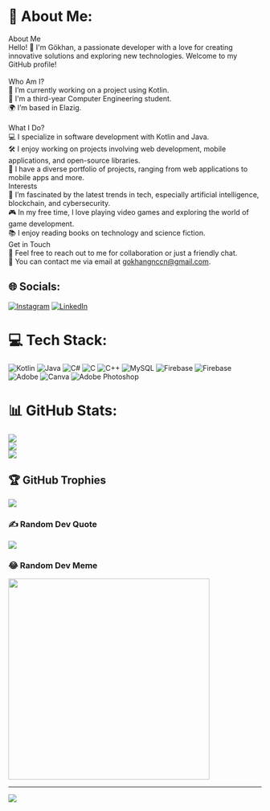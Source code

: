 # 💫 About Me:
About Me<br>Hello! 👋 I'm Gökhan, a passionate developer with a love for creating innovative solutions and exploring new technologies. Welcome to my GitHub profile!<br><br>Who Am I?<br>🌱 I’m currently working on a project using Kotlin.<br>💼 I'm a third-year Computer Engineering student.<br>🌍 I’m based in Elazig.<br><br>What I Do?<br>💻 I specialize in software development with Kotlin and Java.<br>🛠 I enjoy working on projects involving web development, mobile applications, and open-source libraries.<br>📂 I have a diverse portfolio of projects, ranging from web applications to mobile apps and more.<br>Interests<br>🚀 I’m fascinated by the latest trends in tech, especially artificial intelligence, blockchain, and cybersecurity.<br>🎮 In my free time, I love playing video games and exploring the world of game development.<br>📚 I enjoy reading books on technology and science fiction.<br>Get in Touch<br>💬 Feel free to reach out to me for collaboration or just a friendly chat.<br>📧 You can contact me via email at gokhangnccn@gmail.com.<br>


## 🌐 Socials:
[![Instagram](https://img.shields.io/badge/Instagram-%23E4405F.svg?logo=Instagram&logoColor=white)](https://instagram.com/gokhangnccn) [![LinkedIn](https://img.shields.io/badge/LinkedIn-%230077B5.svg?logo=linkedin&logoColor=white)](https://linkedin.com/in/gokhangnccn) 

# 💻 Tech Stack:
![Kotlin](https://img.shields.io/badge/kotlin-%237F52FF.svg?style=for-the-badge&logo=kotlin&logoColor=white) ![Java](https://img.shields.io/badge/java-%23ED8B00.svg?style=for-the-badge&logo=openjdk&logoColor=white) ![C#](https://img.shields.io/badge/c%23-%23239120.svg?style=for-the-badge&logo=csharp&logoColor=white) ![C](https://img.shields.io/badge/c-%2300599C.svg?style=for-the-badge&logo=c&logoColor=white)  ![C++](https://img.shields.io/badge/c++-%2300599C.svg?style=for-the-badge&logo=c%2B%2B&logoColor=white)  ![MySQL](https://img.shields.io/badge/mysql-4479A1.svg?style=for-the-badge&logo=mysql&logoColor=white) ![Firebase](https://img.shields.io/badge/firebase-%23039BE5.svg?style=for-the-badge&logo=firebase) ![Firebase](https://img.shields.io/badge/firebase-a08021?style=for-the-badge&logo=firebase&logoColor=ffcd34) ![Adobe](https://img.shields.io/badge/adobe-%23FF0000.svg?style=for-the-badge&logo=adobe&logoColor=white) ![Canva](https://img.shields.io/badge/Canva-%2300C4CC.svg?style=for-the-badge&logo=Canva&logoColor=white) ![Adobe Photoshop](https://img.shields.io/badge/adobe%20photoshop-%2331A8FF.svg?style=for-the-badge&logo=adobe%20photoshop&logoColor=white)
# 📊 GitHub Stats:
![](https://github-readme-stats.vercel.app/api?username=gokhangnccn&theme=radical&hide_border=false&include_all_commits=false&count_private=false)<br/>
![](https://github-readme-streak-stats.herokuapp.com/?user=gokhangnccn&theme=radical&hide_border=false)<br/>
![](https://github-readme-stats.vercel.app/api/top-langs/?username=gokhangnccn&theme=radical&hide_border=false&include_all_commits=false&count_private=false&layout=compact)

## 🏆 GitHub Trophies
![](https://github-profile-trophy.vercel.app/?username=gokhangnccn&theme=radical&no-frame=true&no-bg=false&margin-w=4)

### ✍️ Random Dev Quote
![](https://quotes-github-readme.vercel.app/api?type=horizontal&theme=radical)

### 😂 Random Dev Meme
<img src='https://memer-new.vercel.app/' style="height: 400px;"/>

---
[![](https://visitcount.itsvg.in/api?id=gokhangnccn&icon=0&color=0)](https://visitcount.itsvg.in)

<!-- Proudly created with GPRM ( https://gprm.itsvg.in ) -->
